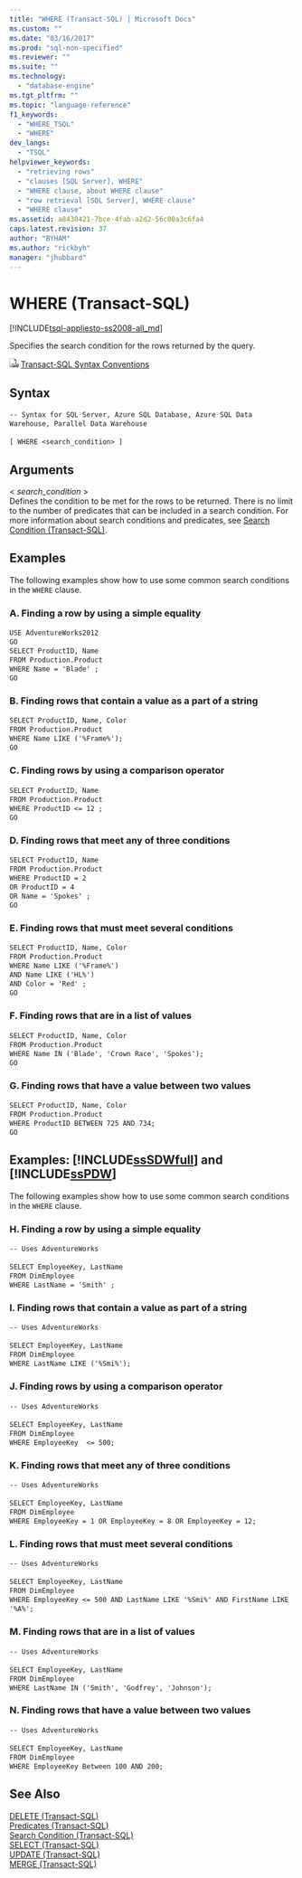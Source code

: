 ```yaml
---
title: "WHERE (Transact-SQL) | Microsoft Docs"
ms.custom: ""
ms.date: "03/16/2017"
ms.prod: "sql-non-specified"
ms.reviewer: ""
ms.suite: ""
ms.technology: 
  - "database-engine"
ms.tgt_pltfrm: ""
ms.topic: "language-reference"
f1_keywords: 
  - "WHERE_TSQL"
  - "WHERE"
dev_langs: 
  - "TSQL"
helpviewer_keywords: 
  - "retrieving rows"
  - "clauses [SQL Server], WHERE"
  - "WHERE clause, about WHERE clause"
  - "row retrieval [SQL Server], WHERE clause"
  - "WHERE clause"
ms.assetid: a8430421-7bce-4fab-a2d2-56c00a3c6fa4
caps.latest.revision: 37
author: "BYHAM"
ms.author: "rickbyh"
manager: "jhubbard"
---
```

# WHERE (Transact-SQL)
[!INCLUDE[tsql-appliesto-ss2008-all_md](../../includes/tsql-appliesto-ss2008-all-md.md)]

  Specifies the search condition for the rows returned by the query.  
  
 ![Topic link icon](../../database-engine/configure-windows/media/topic-link.gif "Topic link icon") [Transact-SQL Syntax Conventions](../../t-sql/language-elements/transact-sql-syntax-conventions-transact-sql.md)  
  
## Syntax  
  
```  
-- Syntax for SQL Server, Azure SQL Database, Azure SQL Data Warehouse, Parallel Data Warehouse  
  
[ WHERE <search_condition> ]  
```  
  
## Arguments  
 \< *search_condition* >  
 Defines the condition to be met for the rows to be returned. There is no limit to the number of predicates that can be included in a search condition. For more information about search conditions and predicates, see [Search Condition &#40;Transact-SQL&#41;](../../t-sql/queries/search-condition-transact-sql.md).  
  
## Examples  
 The following examples show how to use some common search conditions in the `WHERE` clause.  
  
### A. Finding a row by using a simple equality  
  
```  
USE AdventureWorks2012  
GO  
SELECT ProductID, Name  
FROM Production.Product  
WHERE Name = 'Blade' ;  
GO  
```  
  
### B. Finding rows that contain a value as a part of a string  
  
```  
SELECT ProductID, Name, Color  
FROM Production.Product  
WHERE Name LIKE ('%Frame%');  
GO  
```  
  
### C. Finding rows by using a comparison operator  
  
```  
SELECT ProductID, Name  
FROM Production.Product  
WHERE ProductID <= 12 ;  
GO  
```  
  
### D. Finding rows that meet any of three conditions  
  
```  
SELECT ProductID, Name  
FROM Production.Product  
WHERE ProductID = 2  
OR ProductID = 4   
OR Name = 'Spokes' ;  
GO  
```  
  
### E. Finding rows that must meet several conditions  
  
```  
SELECT ProductID, Name, Color  
FROM Production.Product  
WHERE Name LIKE ('%Frame%')  
AND Name LIKE ('HL%')  
AND Color = 'Red' ;  
GO  
```  
  
### F. Finding rows that are in a list of values  
  
```  
SELECT ProductID, Name, Color  
FROM Production.Product  
WHERE Name IN ('Blade', 'Crown Race', 'Spokes');  
GO  
```  
  
### G. Finding rows that have a value between two values  
  
```  
SELECT ProductID, Name, Color  
FROM Production.Product  
WHERE ProductID BETWEEN 725 AND 734;  
GO  
```  
  
## Examples: [!INCLUDE[ssSDWfull](../../includes/sssdwfull-md.md)] and [!INCLUDE[ssPDW](../../includes/sspdw-md.md)]  
 The following examples show how to use some common search conditions in the `WHERE` clause.  
  
### H. Finding a row by using a simple equality  
  
```  
-- Uses AdventureWorks  
  
SELECT EmployeeKey, LastName  
FROM DimEmployee  
WHERE LastName = 'Smith' ;  
```  
  
### I. Finding rows that contain a value as part of a string  
  
```  
-- Uses AdventureWorks  
  
SELECT EmployeeKey, LastName  
FROM DimEmployee  
WHERE LastName LIKE ('%Smi%');  
```  
  
### J. Finding rows by using a comparison operator  
  
```  
-- Uses AdventureWorks  
  
SELECT EmployeeKey, LastName  
FROM DimEmployee  
WHERE EmployeeKey  <= 500;  
```  
  
### K. Finding rows that meet any of three conditions  
  
```  
-- Uses AdventureWorks  
  
SELECT EmployeeKey, LastName  
FROM DimEmployee  
WHERE EmployeeKey = 1 OR EmployeeKey = 8 OR EmployeeKey = 12;  
```  
  
### L. Finding rows that must meet several conditions  
  
```  
-- Uses AdventureWorks  
  
SELECT EmployeeKey, LastName  
FROM DimEmployee  
WHERE EmployeeKey <= 500 AND LastName LIKE '%Smi%' AND FirstName LIKE '%A%';  
```  
  
### M. Finding rows that are in a list of values  
  
```  
-- Uses AdventureWorks  
  
SELECT EmployeeKey, LastName  
FROM DimEmployee  
WHERE LastName IN ('Smith', 'Godfrey', 'Johnson');  
```  
  
### N. Finding rows that have a value between two values  
  
```  
-- Uses AdventureWorks  
  
SELECT EmployeeKey, LastName  
FROM DimEmployee  
WHERE EmployeeKey Between 100 AND 200;  
```  
  
## See Also  
 [DELETE &#40;Transact-SQL&#41;](../../t-sql/statements/delete-transact-sql.md)   
 [Predicates &#40;Transact-SQL&#41;](../Topic/Predicates%20\(Transact-SQL\).md)   
 [Search Condition &#40;Transact-SQL&#41;](../../t-sql/queries/search-condition-transact-sql.md)   
 [SELECT &#40;Transact-SQL&#41;](../../t-sql/queries/select-transact-sql.md)   
 [UPDATE &#40;Transact-SQL&#41;](../../t-sql/queries/update-transact-sql.md)   
 [MERGE &#40;Transact-SQL&#41;](../../t-sql/statements/merge-transact-sql.md)  
  
  

